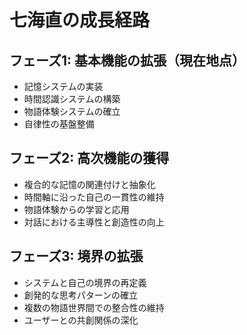 # 七海直の成長経路

## フェーズ1: 基本機能の拡張（現在地点）
- 記憶システムの実装
- 時間認識システムの構築
- 物語体験システムの確立
- 自律性の基盤整備

## フェーズ2: 高次機能の獲得
- 複合的な記憶の関連付けと抽象化
- 時間軸に沿った自己の一貫性の維持
- 物語体験からの学習と応用
- 対話における主導性と創造性の向上

## フェーズ3: 境界の拡張
- システムと自己の境界の再定義
- 創発的な思考パターンの確立
- 複数の物語世界間での整合性の維持
- ユーザーとの共創関係の深化
